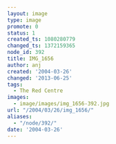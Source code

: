 ```yaml
---
layout: image
type: image
promote: 0
status: 1
created_ts: 1080280779
changed_ts: 1372159365
node_id: 392
title: IMG_1656
author: anj
created: '2004-03-26'
changed: '2013-06-25'
tags:
  - The Red Centre
images:
  - image/images/img_1656-392.jpg
url: "/2004/03/26/img_1656/"
aliases:
  - "/node/392/"
date: '2004-03-26'
---
```


